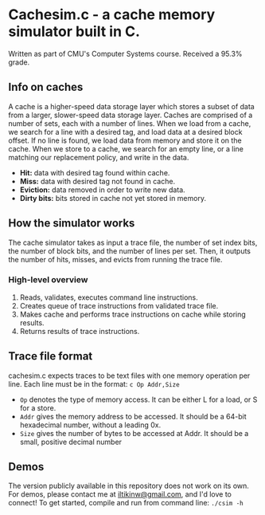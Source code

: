 # Cachesim.c - a cache memory simulator built in C.
Written as part of CMU's Computer Systems course. Received a 95.3% grade.
## Info on caches
A cache is a higher-speed data storage layer which stores a subset of data from a larger, slower-speed data storage layer. Caches are comprised of a number of sets, each with a number of lines.
When we load from a cache, we search for a line with a desired tag, and load data at a desired block offset. If no line is found, we load data from memory and store it on the cache. When we store to a cache, we search for an empty line, or a line matching our replacement policy, and write in the data.
* **Hit:** data with desired tag found within cache.
* **Miss:** data with desired tag not found in cache.
* **Eviction:** data removed in order to write new data.
* **Dirty bits:** bits stored in cache not yet stored in memory.
## How the simulator works
The cache simulator takes as input a trace file, the number of set index bits, the number of block bits, and the number of lines per set. Then, it outputs the number of hits, misses, and evicts from running the trace file.
### High-level overview
1. Reads, validates, executes command line instructions.
2. Creates queue of trace instructions from validated trace file.
3. Makes cache and performs trace instructions on cache while storing results.
4. Returns results of trace instructions.
## Trace file format
cachesim.c expects traces to be text files with one memory operation per line. Each line must be in the format:
```c Op Addr,Size```
* ```Op``` denotes the type of memory access. It can be either L for a load, or S for a store.
* ```Addr``` gives the memory address to be accessed. It should be a 64-bit hexadecimal number, without a leading 0x.
* ```Size``` gives the number of bytes to be accessed at Addr. It should be a small, positive decimal number
## Demos
The version publicly available in this repository does not work on its own. For demos, please contact me at iltikinw@gmail.com, and I'd love to connect!
To get started, compile and run from command line: ```./csim -h```